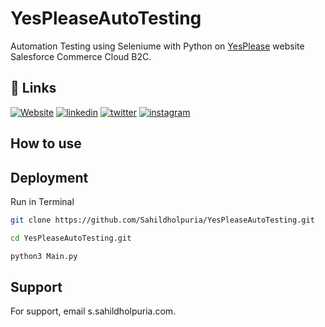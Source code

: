 
# YesPleaseAutoTesting

Automation Testing using Seleniume with Python on [YesPlease](https://yesplease.nl/) website Salesforce Commerce Cloud B2C.

## 🔗 Links
[![Website](https://img.shields.io/badge/my_portfolio-000?style=for-the-badge&logo=ko-fi&logoColor=white)](https://sahildholpuria.github.io)
[![linkedin](https://img.shields.io/badge/linkedin-0A66C2?style=for-the-badge&logo=linkedin&logoColor=white)](https://www.linkedin.com/)
[![twitter](https://img.shields.io/badge/twitter-1DA1F2?style=for-the-badge&logo=twitter&logoColor=white)](https://twitter.com/sahildholpuria1/)
[![instagram](https://img.shields.io/badge/instagram-1DA1F2?style=for-the-badge&logo=instagram&logoColor=white)](https://instagram.com/sahildholpuria)


## How to use



## Deployment

Run in Terminal

```bash
git clone https://github.com/Sahildholpuria/YesPleaseAutoTesting.git
```
```bash
cd YesPleaseAutoTesting.git 
```
```bash
python3 Main.py 
```


## Support

For support, email s.sahildholpuria.com.

